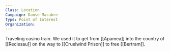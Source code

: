 ```yaml
---
Class: Location
Campaign: Danse Macabre
Type: Point of Interest
Organization:
---
```

Traveling casino train. We used it to get from [[Apamea]] into the country of [[Reclesau]] on the way to [[Cruelwind Prison]] to free [[Bertram]].